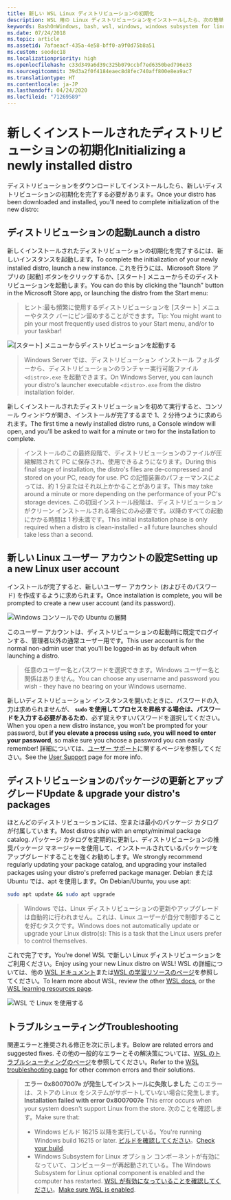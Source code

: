 ```yaml
---
title: 新しい WSL Linux ディストリビューションの初期化
description: WSL 用の Linux ディストリビューションをインストールしたら、次の簡単な手順に従って初期化を完了します
keywords: BashOnWindows, bash, wsl, windows, windows subsystem for linux, windowssubsystem, ubuntu, debian, suse, windows 10
ms.date: 07/24/2018
ms.topic: article
ms.assetid: 7afaeacf-435a-4e58-bff0-a9f0d75b8a51
ms.custom: seodec18
ms.localizationpriority: high
ms.openlocfilehash: c33d349a6d39c325b079ccbf7ed6350bed796e33
ms.sourcegitcommit: 39d3a2f0f4184eaec8d8fec740aff800e8ea9ac7
ms.translationtype: HT
ms.contentlocale: ja-JP
ms.lasthandoff: 04/24/2020
ms.locfileid: "71269589"
---
```

# <a name="initializing-a-newly-installed-distro"></a><span data-ttu-id="32f89-104">新しくインストールされたディストリビューションの初期化</span><span class="sxs-lookup"><span data-stu-id="32f89-104">Initializing a newly installed distro</span></span>
<span data-ttu-id="32f89-105">ディストリビューションをダウンロードしてインストールしたら、新しいディストリビューションの初期化を完了する必要があります。</span><span class="sxs-lookup"><span data-stu-id="32f89-105">Once your distro has been downloaded and installed, you'll need to complete initialization of the new distro:</span></span>

## <a name="launch-a-distro"></a><span data-ttu-id="32f89-106">ディストリビューションの起動</span><span class="sxs-lookup"><span data-stu-id="32f89-106">Launch a distro</span></span>
<span data-ttu-id="32f89-107">新しくインストールされたディストリビューションの初期化を完了するには、新しいインスタンスを起動します。</span><span class="sxs-lookup"><span data-stu-id="32f89-107">To complete the initialization of your newly installed distro, launch a new instance.</span></span> <span data-ttu-id="32f89-108">これを行うには、Microsoft Store アプリの [起動] ボタンをクリックするか、[スタート] メニューからそのディストリビューションを起動します。</span><span class="sxs-lookup"><span data-stu-id="32f89-108">You can do this by clicking the "launch" button in the Microsoft Store app, or launching the distro from the Start menu:</span></span>

> <span data-ttu-id="32f89-109">ヒント:最も頻繁に使用するディストリビューションを [スタート] メニューやタスク バーにピン留めすることができます。</span><span class="sxs-lookup"><span data-stu-id="32f89-109">Tip: You might want to pin your most frequently used distros to your Start menu, and/or to your taskbar!</span></span>

![[スタート] メニューからディストリビューションを起動する](media/start-menu.png)

> <span data-ttu-id="32f89-111">Windows Server では、ディストリビューション インストール フォルダーから、ディストリビューションのランチャー実行可能ファイル `<distro>.exe` を起動できます。</span><span class="sxs-lookup"><span data-stu-id="32f89-111">On Windows Server, you can launch your distro's launcher executable `<distro>.exe` from the distro installation folder.</span></span>

<span data-ttu-id="32f89-112">新しくインストールされたディストリビューションを初めて実行すると、コンソール ウィンドウが開き、インストールが完了するまで 1、2 分待つように求められます。</span><span class="sxs-lookup"><span data-stu-id="32f89-112">The first time a newly installed distro runs, a Console window will open, and you'll be asked to wait for a minute or two for the installation to complete.</span></span>

> <span data-ttu-id="32f89-113">インストールのこの最終段階で、ディストリビューションのファイルが圧縮解除されて PC に保存され、使用できるようになります。</span><span class="sxs-lookup"><span data-stu-id="32f89-113">During this final stage of installation, the distro's files are de-compressed and stored on your PC, ready for use.</span></span> <span data-ttu-id="32f89-114">PC の記憶装置のパフォーマンスによっては、約 1 分またはそれ以上かかることがあります。</span><span class="sxs-lookup"><span data-stu-id="32f89-114">This may take around a minute or more depending on the performance of your PC's storage devices.</span></span> <span data-ttu-id="32f89-115">この初回インストール段階は、ディストリビューションがクリーン インストールされる場合にのみ必要です。以降のすべての起動にかかる時間は 1 秒未満です。</span><span class="sxs-lookup"><span data-stu-id="32f89-115">This initial installation phase is only required when a distro is clean-installed - all future launches should take less than a second.</span></span>

## <a name="setting-up-a-new-linux-user-account"></a><span data-ttu-id="32f89-116">新しい Linux ユーザー アカウントの設定</span><span class="sxs-lookup"><span data-stu-id="32f89-116">Setting up a new Linux user account</span></span>

<span data-ttu-id="32f89-117">インストールが完了すると、新しいユーザー アカウント (およびそのパスワード) を作成するように求められます。</span><span class="sxs-lookup"><span data-stu-id="32f89-117">Once installation is complete, you will be prompted to create a new user account (and its password).</span></span> 

![Windows コンソールでの Ubuntu の展開](media/UbuntuInstall.png)

<span data-ttu-id="32f89-119">このユーザー アカウントは、ディストリビューションの起動時に既定でログインする、管理者以外の通常ユーザー用です。</span><span class="sxs-lookup"><span data-stu-id="32f89-119">This user account is for the normal non-admin user that you'll be logged-in as by default when launching a distro.</span></span>

> <span data-ttu-id="32f89-120">任意のユーザー名とパスワードを選択できます。Windows ユーザー名と関係はありません。</span><span class="sxs-lookup"><span data-stu-id="32f89-120">You can choose any username and password you wish - they have no bearing on your Windows username.</span></span> 

<span data-ttu-id="32f89-121">新しいディストリビューション インスタンスを開いたときに、パスワードの入力は求められませんが、 **`sudo` を使用してプロセスを昇格する場合は、パスワードを入力する必要があるため**、必ず覚えやすいパスワードを選択してください。</span><span class="sxs-lookup"><span data-stu-id="32f89-121">When you open a new distro instance, you won't be prompted for your password, but **if you elevate a process using `sudo`, you will need to enter your password**, so make sure you choose a password you can easily remember!</span></span> <span data-ttu-id="32f89-122">詳細については、[ユーザー サポート](user-support.md)に関するページを参照してください。</span><span class="sxs-lookup"><span data-stu-id="32f89-122">See the [User Support](user-support.md) page for more info.</span></span>

## <a name="update--upgrade-your-distros-packages"></a><span data-ttu-id="32f89-123">ディストリビューションのパッケージの更新とアップグレード</span><span class="sxs-lookup"><span data-stu-id="32f89-123">Update & upgrade your distro's packages</span></span>

<span data-ttu-id="32f89-124">ほとんどのディストリビューションには、空または最小のパッケージ カタログが付属しています。</span><span class="sxs-lookup"><span data-stu-id="32f89-124">Most distros ship with an empty/minimal package catalog.</span></span> <span data-ttu-id="32f89-125">パッケージ カタログを定期的に更新し、ディストリビューションの推奨パッケージ マネージャーを使用して、インストールされているパッケージをアップグレードすることを強くお勧めします。</span><span class="sxs-lookup"><span data-stu-id="32f89-125">We strongly recommend regularly updating your package catalog, and upgrading your installed packages using your distro's preferred package manager.</span></span> <span data-ttu-id="32f89-126">Debian または Ubuntu では、apt を使用します。</span><span class="sxs-lookup"><span data-stu-id="32f89-126">On Debian/Ubuntu, you use apt:</span></span>

```bash
sudo apt update && sudo apt upgrade
```

> <span data-ttu-id="32f89-127">Windows では、Linux ディストリビューションの更新やアップグレードは自動的に行われません。これは、Linux ユーザーが自分で制御することを好むタスクです。</span><span class="sxs-lookup"><span data-stu-id="32f89-127">Windows does not automatically update or upgrade your Linux distro(s): This is a task that the Linux users prefer to control themselves.</span></span>

<span data-ttu-id="32f89-128">これで完了です。</span><span class="sxs-lookup"><span data-stu-id="32f89-128">You're done!</span></span> <span data-ttu-id="32f89-129">WSL で新しい Linux ディストリビューションをご利用ください。</span><span class="sxs-lookup"><span data-stu-id="32f89-129">Enjoy using your new Linux distro on WSL!</span></span> <span data-ttu-id="32f89-130">WSL の詳細については、他の [WSL ドキュメント](https://aka.ms/wsldocs)または[WSL の学習リソースのページ](https://aka.ms/learnwsl)を参照してください。</span><span class="sxs-lookup"><span data-stu-id="32f89-130">To learn more about WSL, review the other [WSL docs](https://aka.ms/wsldocs), or the [WSL learning resources page](https://aka.ms/learnwsl).</span></span>

![WSL で Linux を使用する](media/linux-on-wsl.png)

## <a name="troubleshooting"></a><span data-ttu-id="32f89-132">トラブルシューティング</span><span class="sxs-lookup"><span data-stu-id="32f89-132">Troubleshooting</span></span>

<span data-ttu-id="32f89-133">関連エラーと推奨される修正を次に示します。</span><span class="sxs-lookup"><span data-stu-id="32f89-133">Below are related errors and suggested fixes.</span></span> <span data-ttu-id="32f89-134">その他の一般的なエラーとその解決策については、[WSL のトラブルシューティングのページ](troubleshooting.md)を参照してください。</span><span class="sxs-lookup"><span data-stu-id="32f89-134">Refer to the [WSL troubleshooting page](troubleshooting.md) for other common errors and their solutions.</span></span>

> <span data-ttu-id="32f89-135">**エラー 0x8007007e が発生してインストールに失敗しました** このエラーは、ストアの Linux をシステムがサポートしていない場合に発生します。</span><span class="sxs-lookup"><span data-stu-id="32f89-135">**Installation failed with error 0x8007007e** This error occurs when your system doesn't support Linux from the store.</span></span>  <span data-ttu-id="32f89-136">次のことを確認します。</span><span class="sxs-lookup"><span data-stu-id="32f89-136">Make sure that:</span></span>
> * <span data-ttu-id="32f89-137">Windows ビルド 16215 以降を実行している。</span><span class="sxs-lookup"><span data-stu-id="32f89-137">You're running Windows build 16215 or later.</span></span> <span data-ttu-id="32f89-138">[ビルドを確認してください](troubleshooting.md#check-your-build-number)。</span><span class="sxs-lookup"><span data-stu-id="32f89-138">[Check your build](troubleshooting.md#check-your-build-number).</span></span>
> * <span data-ttu-id="32f89-139">Windows Subsystem for Linux オプション コンポーネントが有効になっていて、コンピューターが再起動されている。</span><span class="sxs-lookup"><span data-stu-id="32f89-139">The Windows Subsystem for Linux optional component is enabled and the computer has restarted.</span></span>  <span data-ttu-id="32f89-140">[WSL が有効になっていることを確認してください](troubleshooting.md#confirm-wsl-is-enabled)。</span><span class="sxs-lookup"><span data-stu-id="32f89-140">[Make sure WSL is enabled](troubleshooting.md#confirm-wsl-is-enabled).</span></span>
